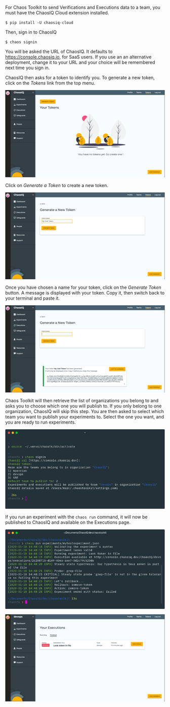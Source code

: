 For Chaos Toolkit to send Verifications and Executions data to a team, you must have the ChaosIQ Cloud extension installed.

```
$ pip install -U chaosiq-cloud
```

Then, sign in to ChaosIQ

```
$ chaos signin
```

You will be asked the URL of ChaosIQ. It defaults to https://console.chaosiq.io, for SaaS users. If you use an an alternative deployment, change it to your URL and your choice will be remembered next time you sign in.

ChaosIQ then asks for a token to identify you. To generate a new token, click on the *Tokens* link from the top menu.

![Tokens Screen](./assets/tokens.png)

Click on *Generate a Token* to create a new token.

![New Tokens](./assets/tokens-new.png)

Once you have chosen a name for your token, click on the *Generate Token* button. A message is displayed with your token. Copy it, then switch back to your terminal and paste it.

![Your token is displayed and you can copy it](./assets/tokens-new-snackbar.png)

Chaos Toolkit will then retrieve the list of organizations you belong to and asks you to choose which one you will publish to. If you only belong to one organization, ChaosIQ will skip this step. You are then asked to select which team you want to publish your experiments to. Select the one you want, and you are ready to run experiments.

![ChaosIQ Sign-in process when running Chaos Toolkit in a terminal](./assets/chaos-signin.png)

If you run an experiment with the `chaos run` command, it will now be published to ChaosIQ and available on the Executions page.

![The chaos run commands now outputs a link to your execution information in ChaosIQ](./assets/chaos-run.png)

![Screenshot of your Executions list in ChaosIQ](./assets/executions.png)
